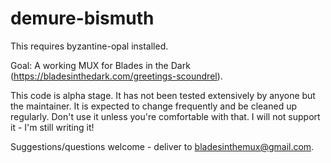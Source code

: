 # demure-bismuth

This requires byzantine-opal installed.

Goal: A working MUX for Blades in the Dark (<https://bladesinthedark.com/greetings-scoundrel>).

This code is alpha stage. It has not been tested extensively by anyone but the maintainer. It is expected to change frequently and be cleaned up regularly. Don't use it unless you're comfortable with that. I will not support it - I'm still writing it!

Suggestions/questions welcome - deliver to bladesinthemux@gmail.com.
